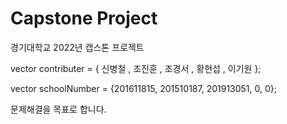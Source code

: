 # Capstone Project
경기대학교 2022년 캡스톤 프로젝트

vector<string> contributer = { 신병철 , 조진훈 , 조경서 , 황현섭 , 이기원 };

vector<int> schoolNumber = {201611815, 201510187, 201913051, 0, 0};
  

문제해결을 목표로 합니다.

